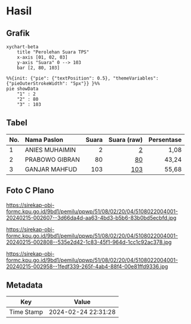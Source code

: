 # Hasil

## Grafik

```mermaid
xychart-beta
    title "Perolehan Suara TPS"
    x-axis [01, 02, 03]
    y-axis "Suara" 0 --> 103
    bar [2, 80, 103]
```

```mermaid
%%{init: {"pie": {"textPosition": 0.5}, "themeVariables": {"pieOuterStrokeWidth": "5px"}} }%%
pie showData
    "1" : 2
    "2" : 80
    "3" : 103
```

## Tabel

| No. | Nama Paslon    | Suara | Suara (raw) | Persentase |
|:--- |:-------------- | -----:| -----------:| ----------:|
| 1   | ANIES MUHAIMIN | 2     | [2][p-1]    | 1,08       |
| 2   | PRABOWO GIBRAN | 80    | [80][p-2]   | 43,24      |
| 3   | GANJAR MAHFUD  | 103   | [103][p-3]  | 55,68      |


[p-1]: https://github.com/gigit-pemilu/pemilu-2024-51-bali/blob/main/pilpres/hitung-suara/sub/51-bali/sub/08-buleleng/sub/02-seririt/sub/2004-rangdu/sub/001-tps/sub/paslon-1.txt
[p-2]: https://github.com/gigit-pemilu/pemilu-2024-51-bali/blob/main/pilpres/hitung-suara/sub/51-bali/sub/08-buleleng/sub/02-seririt/sub/2004-rangdu/sub/001-tps/sub/paslon-2.txt
[p-3]: https://github.com/gigit-pemilu/pemilu-2024-51-bali/blob/main/pilpres/hitung-suara/sub/51-bali/sub/08-buleleng/sub/02-seririt/sub/2004-rangdu/sub/001-tps/sub/paslon-3.txt

## Foto C Plano

https://sirekap-obj-formc.kpu.go.id/9bd1/pemilu/ppwp/51/08/02/20/04/5108022004001-20240215-002607--3d66da4d-aa63-4bd3-b5b6-83b0bd5ecbfd.jpg

https://sirekap-obj-formc.kpu.go.id/9bd1/pemilu/ppwp/51/08/02/20/04/5108022004001-20240215-002808--535e2d42-1c83-45f1-964d-1cc1c92ac378.jpg

https://sirekap-obj-formc.kpu.go.id/9bd1/pemilu/ppwp/51/08/02/20/04/5108022004001-20240215-002958--1fedf339-265f-4ab4-88f4-00e81ffd9336.jpg


## Metadata

| Key        | Value               |
| ---------- | ------------------- |
| Time Stamp | 2024-02-24 22:31:28 |



